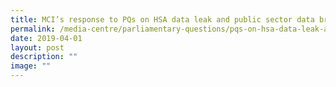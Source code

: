 ```yaml
---
title: MCI’s response to PQs on HSA data leak and public sector data breaches
permalink: /media-centre/parliamentary-questions/pqs-on-hsa-data-leak-and-public-sector-data-breaches/
date: 2019-04-01
layout: post
description: ""
image: ""
---
```

